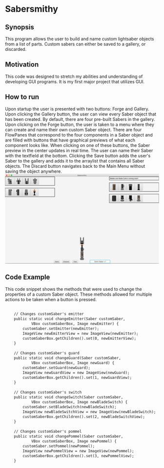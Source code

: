 # Sabersmithy

## Synopsis
This program allows the user to build and name custom lightsaber objects from a list of parts. Custom sabers can either be saved to a gallery, or discarded.

## Motivation
This code was designed to stretch my abilities and understanding of developing GUI programs. It is my first major project that utilizes GUI.

## How to run
Upon startup the user is presented with two buttons: Forge and Gallery. Upon clicking the Gallery button, the user can view every Saber object that has been created. By default, there are four pre-built Sabers in the gallery. Upon clicking on the Forge button, the user is taken to a menu where they can create and name their own custom Saber object. There are four FlowPanes that correspond to the four components in a Saber object and are filled with buttons that have graphical previews of what each component looks like. When clicking on one of these buttons, the Saber preview in the center updates in real time. The user can name their Saber with the textfield at the bottom. Clicking the Save button adds the user's Saber to the gallery and adds it to the arraylist that contains all Saber objects. The Discard button navigates back to the Main Menu without saving the object anywhere.
![Code Running](SabersmithyDemo.png)

## Code Example
This code snippet shows the methods that were used to change the properties of a custom Saber object. These methods allowed for multiple actions to be taken when a button is pressed.
```

	// Changes customSaber's emitter
	public static void changeEmitter(Saber customSaber, 
			VBox customSaberBox, Image newEmitter) {
		customSaber.setEmitter(newEmitter);
		ImageView newEmitterView = new ImageView(newEmitter);
		customSaberBox.getChildren().set(0, newEmitterView);
	}
	
	// Changes customSaber's guard
	public static void changeGuard(Saber customSaber, 
			VBox customSaberBox, Image newGuard) {
		customSaber.setGuard(newGuard);
		ImageView newGuardView = new ImageView(newGuard);
		customSaberBox.getChildren().set(1, newGuardView);
	}
	
	// Changes customSaber's switch
	public static void changeSwitch(Saber customSaber, 
			VBox customSaberBox, Image newBladeSwitch) {
		customSaber.setBladeSwitch(newBladeSwitch);
		ImageView newBladeSwitchView = new ImageView(newBladeSwitch);
		customSaberBox.getChildren().set(2, newBladeSwitchView);
	}
	
	// Changes customSaber's pommel
	public static void changePommel(Saber customSaber, 
			VBox customSaberBox, Image newPommel) {
		customSaber.setPommel(newPommel);
		ImageView newPommelView = new ImageView(newPommel);
		customSaberBox.getChildren().set(3, newPommelView);
	}
```
